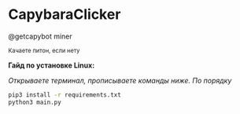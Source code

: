 # CapybaraClicker
@getcapybot miner

<sup>Качаете питон, если нету</sup>

**Гайд по установке Linux:**

*Открываете терминал, прописываете команды ниже. По порядку*
```bash
pip3 install -r requirements.txt
python3 main.py
```
